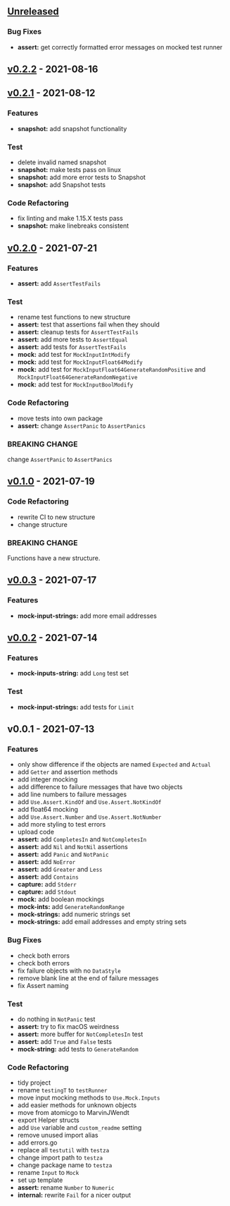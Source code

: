 <a name="unreleased"></a>
## [Unreleased]

### Bug Fixes
- **assert:** get correctly formatted error messages on mocked test runner


<a name="v0.2.2"></a>
## [v0.2.2] - 2021-08-16

<a name="v0.2.1"></a>
## [v0.2.1] - 2021-08-12
### Features
- **snapshot:** add snapshot functionality

### Test
- delete invalid named snapshot
- **snapshot:** make tests pass on linux
- **snapshot:** add more error tests to Snapshot
- **snapshot:** add Snapshot tests

### Code Refactoring
- fix linting and make 1.15.X tests pass
- **snapshot:** make linebreaks consistent


<a name="v0.2.0"></a>
## [v0.2.0] - 2021-07-21
### Features
- **assert:** add `AssertTestFails`

### Test
- rename test functions to new structure
- **assert:** test that assertions fail when they should
- **assert:** cleanup tests for `AssertTestFails`
- **assert:** add more tests to `AssertEqual`
- **assert:** add tests for `AssertTestFails`
- **mock:** add test for `MockInputIntModify`
- **mock:** add test for `MockInputFloat64Modify`
- **mock:** add test for `MockInputFloat64GenerateRandomPositive` and `MockInputFloat64GenerateRandomNegative`
- **mock:** add test for `MockInputBoolModify`

### Code Refactoring
- move tests into own package
- **assert:** change `AssertPanic` to `AssertPanics`

### BREAKING CHANGE

change `AssertPanic` to `AssertPanics`


<a name="v0.1.0"></a>
## [v0.1.0] - 2021-07-19
### Code Refactoring
- rewrite CI to new structure
- change structure

### BREAKING CHANGE

Functions have a new structure.


<a name="v0.0.3"></a>
## [v0.0.3] - 2021-07-17
### Features
- **mock-input-strings:** add more email addresses


<a name="v0.0.2"></a>
## [v0.0.2] - 2021-07-14
### Features
- **mock-inputs-string:** add `Long` test set

### Test
- **mock-input-strings:** add tests for `Limit`


<a name="v0.0.1"></a>
## v0.0.1 - 2021-07-13
### Features
- only show difference if the objects are named `Expected` and `Actual`
- add `Getter` and assertion methods
- add integer mocking
- add difference to failure messages that have two objects
- add line numbers to failure messages
- add `Use.Assert.KindOf` and `Use.Assert.NotKindOf`
- add float64 mocking
- add `Use.Assert.Number` and `Use.Assert.NotNumber`
- add more styling to test errors
- upload code
- **assert:** add `CompletesIn` and `NotCompletesIn`
- **assert:** add `Nil` and `NotNil` assertions
- **assert:** add `Panic` and `NotPanic`
- **assert:** add `NoError`
- **assert:** add `Greater` and `Less`
- **assert:** add `Contains`
- **capture:** add `Stderr`
- **capture:** add `Stdout`
- **mock:** add boolean mockings
- **mock-ints:** add `GenerateRandomRange`
- **mock-strings:** add numeric strings set
- **mock-strings:** add email addresses and empty string sets

### Bug Fixes
- check both errors
- check both errors
- fix failure objects with no `DataStyle`
- remove blank line at the end of failure messages
- fix Assert naming

### Test
- do nothing in `NotPanic` test
- **assert:** try to fix macOS weirdness
- **assert:** more buffer for `NotCompletesIn` test
- **assert:** add `True` and `False` tests
- **mock-string:** add tests to `GenerateRandom`

### Code Refactoring
- tidy project
- rename `testingT` to `testRunner`
- move input mocking methods to `Use.Mock.Inputs`
- add easier methods for unknown objects
- move from atomicgo to MarvinJWendt
- export Helper structs
- add `Use` variable and `custom_readme` setting
- remove unused import alias
- add errors.go
- replace all `testutil` with `testza`
- change import path to `testza`
- change package name to `testza`
- rename `Input` to `Mock`
- set up template
- **assert:** rename `Number` to `Numeric`
- **internal:** rewrite `Fail` for a nicer output


[Unreleased]: https://github.com/MarvinJWendt/testza/compare/v0.2.2...HEAD
[v0.2.2]: https://github.com/MarvinJWendt/testza/compare/v0.2.1...v0.2.2
[v0.2.1]: https://github.com/MarvinJWendt/testza/compare/v0.2.0...v0.2.1
[v0.2.0]: https://github.com/MarvinJWendt/testza/compare/v0.1.0...v0.2.0
[v0.1.0]: https://github.com/MarvinJWendt/testza/compare/v0.0.3...v0.1.0
[v0.0.3]: https://github.com/MarvinJWendt/testza/compare/v0.0.2...v0.0.3
[v0.0.2]: https://github.com/MarvinJWendt/testza/compare/v0.0.1...v0.0.2
